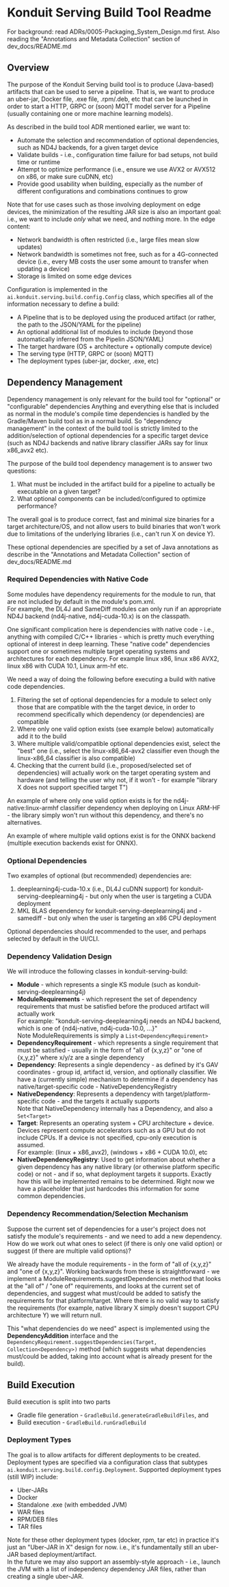 # Konduit Serving Build Tool Readme

For background: read ADRs/0005-Packaging_System_Design.md first.
Also reading the "Annotations and Metadata Collection" section of dev_docs/README.md

## Overview

The purpose of the Konduit Serving build tool is to produce (Java-based) artifacts that can be used to serve a pipeline.
That is, we want to produce an uber-jar, Docker file, .exe file, .rpm/.deb, etc that can be launched in order to start a
HTTP, GRPC or (soon) MQTT model server for a Pipeline (usually containing one or more machine learning models).

As described in the build tool ADR mentioned earlier, we want to:
* Automate the selection and recommendation of optional dependencies, such as ND4J backends, for a given target device
* Validate builds - i.e., configuration time failure for bad setups, not build time or runtime
* Attempt to optimize performance (i.e., ensure we use AVX2 or AVX512 on x86, or make sure cuDNN, etc)
* Provide good usability when building, especially as the number of different configurations and combinations continues to grow 

Note that for use cases such as those involving deployment on edge devices, the minimization of the resulting JAR size
is also an important goal: i.e., we want to include _only_ what we need, and nothing more. In the edge content:
* Network bandwidth is often restricted (i.e., large files mean slow updates)
* Network bandwidth is sometimes not free, such as for a 4G-connected device (i.e., every MB costs the user some amount
  to transfer when updating a device)
* Storage is limited on some edge devices


Configuration is implemented in the `ai.konduit.serving.build.config.Config` class, which specifies all of the information
necessary to define a build:
* A Pipeline that is to be deployed using the produced artifact (or rather, the path to the JSON/YAML for the pipeline)
* An optional additional list of modules to include (beyond those automatically inferred from the Pipelin JSON/YAML)
* The target hardware (OS + architecture + optionally compute device)
* The serving type (HTTP, GRPC or (soon) MQTT)
* The deployment types (uber-jar, docker, .exe, etc)

## Dependency Management

Dependency management is only relevant for the build tool for "optional" or "configurable" dependencies
Anything and everything else that is included as normal in the module's compile time dependencies is handled by the
Gradle/Maven build tool as in a normal build. So "dependency management" in the context of the build tool is strictly
limited to the addition/selection of optional dependencies for a specific target device (such as ND4J backends and native
library classifier JARs say for linux x86_avx2 etc). 

The purpose of the build tool dependency management is to answer two questions:
1. What must be included in the artifact build for a pipeline to actually be executable on a given target?
2. What optional components can be included/configured to optimize performance? 

The overall goal is to produce correct, fast and minimal size binaries for a target architecture/OS, and not allow users to build
binaries that won't work due to limitations of the underlying libraries (i.e., can't run X on device Y).

These optional dependencies are specified by a set of Java annotations as describe in the "Annotations and Metadata
Collection" section of dev_docs/README.md

### Required Dependencies with Native Code

Some modules have dependency requirements for the module to run, that are not included by default in the module's pom.xml.  
For example, the DL4J and SameDiff modules can only run if an appropriate ND4J backend (nd4j-native, nd4j-cuda-10.x) is
on the classpath.

One significant complication here is dependencies with native code - i.e., anything with compiled C/C++ libraries - which
is pretty much everything optional of interest in deep learning. These "native code" dependencies support one or sometimes
multiple target operating systems and architectures for each dependency. For example linux x86, linux x86 AVX2, linux x86
with CUDA 10.1, Linux arm-hf etc.

We need a way of doing the following before executing a build with native code dependencies.
1. Filtering the set of optional dependencies for a module to select only those that are compatible with the the target
   device, in order to recommend specifically which dependency (or dependencies) are compatible 
2. Where only one valid option exists (see example below) automatically add it to the build
3. Where multiple valid/compatible optional dependencies exist, select the "best" one (i.e., select the linux-x86_64-avx2
   classifier even though the linux-x86_64 classifier is also compatible)
4. Checking that the current build (i.e., proposed/selected set of dependencies) will actually work on the target
   operating system and hardware (and telling the user why not, if it won't - for example "library X does not support
   specified target T")

An example of where only one valid option exists is for the nd4j-native:linux-armhf classifier dependency when deploying on
Linux ARM-HF - the library simply won't run without this dependency, and there's no alternatives.

An example of where multiple valid options exist is for the ONNX backend (multiple execution backends exist for ONNX).

### Optional Dependencies

Two examples of optional (but recommended) dependencies are:
1. deeplearning4j-cuda-10.x (i.e., DL4J cuDNN support) for konduit-serving-deeplearning4j - but only when the user is targeting
   a CUDA deployment
2. MKL BLAS dependency for konduit-serving-deeplearning4j and -samediff - but only when the user is targeting an x86 CPU deployment 

Optional dependencies should recommended to the user, and perhaps selected by default in the UI/CLI.

### Dependency Validation Design

We will introduce the following classes in konduit-serving-build:
* **Module** - which represents a single KS module (such as konduit-serving-deeplearning4j)
* **ModuleRequirements** - which represent the set of dependency requirements that must be satisfied before the produced
  artifact will actually work  
  For example: "konduit-serving-deeplearning4j needs an ND4J backend, which is one of {nd4j-native, nd4j-cuda-10.0, ...}"  
  Note ModuleRequirements is simply a `List<DependencyRequirement>`
* **DependencyRequirement** - which represents a single requirement that must be satisfied - usually in the form of "all of {x,y,z}"
  or "one of {x,y,z}" where x/y/z are a single dependency
* **Dependency**: Represents a single dependency - as defined by it's GAV coordinates - group id, artifact id, version, and optionally classifier.
  We have a (currently simple) mechanism to determine if a dependency has native/target-specific code -  NativeDependencyRegistry
* **NativeDependency**: Represents a dependency with target/platform-specific code - and the targets it actually supports  
  Note that NativeDependency internally has a Dependency, and also a `Set<Target>`
* **Target**: Represents an operating system + CPU architecture + device. Devices represent compute accelerators such as a GPU
  but do not include CPUs. If a device is not specified, cpu-only execution is assumed.   
  For example: (linux + x86_avx2), (windows + x86 + CUDA 10.0), etc
* **NativeDependencyRegistry**: Used to get information about whether a given dependency has any native library (or otherwise
  platform specific code) or not - and if so, what deployment targets it supports.
  Exactly how this will be implemented remains to be determined. Right now we have a placeholder that just hardcodes this 
  information for some common dependencies.


### Dependency Recommendation/Selection Mechanism

Suppose the current set of dependencies for a user's project does not satisfy the module's requirements - and we need to add
a new dependency. How do we work out what ones to select (if there is only one valid option) or suggest (if there are multiple
valid options)?

We already have the module requirements - in the form of "all of {x,y,z}" and "one of {x,y,z}".
Working backwards from these is straightforward - we implement a ModuleRequirements.suggestDependencies method that looks
at the "all of" / "one of" requirements, and looks at the current set of dependencies, and suggest what must/could be
added to satisfy the requirements for that platform/target.
Where there is no valid way to satisfy the requirements (for example, native library X simply doesn't support CPU architecture Y)
we will return null.

This "what dependencies do we need" aspect is implemented using the **DependencyAddition** interface and the 
`DependencyRequirement.suggestDependencies(Target, Collection<Dependency>)` method (which suggests what dependencies must/could
be added, taking into account what is already present for the build).

## Build Execution

Build execution is split into two parts
* Gradle file generation - `GradleBuild.generateGradleBuildFiles`, and
* Build execution - `GradleBuild.runGradleBuild`

### Deployment Types

The goal is to allow artifacts for different deployments to be created. Deployment types are specified via a configuration
class that subtypes `ai.konduit.serving.build.config.Deployment`.
Supported deployment types (still WIP) include:
* Uber-JARs
* Docker
* Standalone .exe (with embedded JVM)
* WAR files
* RPM/DEB files
* TAR files

Note for these other deployment types (docker, rpm, tar etc) in practice it's just an "Uber-JAR in X" design for now.
i.e., it's fundamentally still an uber-JAR based deployment/artifact.  
In the future we may also support an assembly-style approach - i.e., launch the JVM with a list of independency dependency
JAR files, rather than creating a single uber-JAR.
